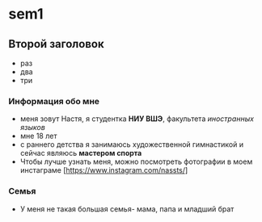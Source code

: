 # sem1
## Второй заголовок

* раз
* два
* три

### Информация обо мне
* меня зовут Настя, я студентка **НИУ ВШЭ**, факультета *иностранных языков*
* мне 18 лет
* c раннего детства я занимаюсь художественной гимнастикой и сейчас являюсь **мастером спорта**
* Чтобы лучше узнать меня, можно посмотреть фотографии в моем инстаграме [https://www.instagram.com/nassts/]
### Семья
* У меня не такая большая семья- мама, папа и младший брат
